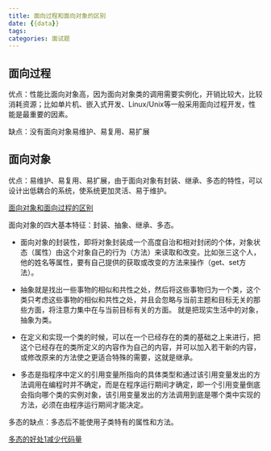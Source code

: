 ```yaml
---
title: 面向过程和面向对象的区别
date: {{data}}
tags:
categories: 面试题
---
```

## 面向过程
优点：性能比面向对象高，因为面向对象类的调用需要实例化，开销比较大，比较消耗资源；比如单片机、嵌入式开发、Linux/Unix等一般采用面向过程开发，性能是最重要的因素。

缺点：没有面向对象易维护、易复用、易扩展

<!--more-->

## 面向对象
优点：易维护、易复用、易扩展，由于面向对象有封装、继承、多态的特性，可以设计出低耦合的系统，使系统更加灵活、易于维护。

   [面向对象和面向过程的区别](http://blog.csdn.net/shznt/article/details/50382942)

面向对象的四大基本特征：封装、抽象、继承、多态。

 - 面向对象的封装性，即将对象封装成一个高度自治和相对封闭的个体，对象状态（属性）由这个对象自己的行为（方法）来读取和改变。比如张三这个人，他的姓名等属性，要有自己提供的获取或改变的方法来操作（get、set方法）。

 - 抽象就是找出一些事物的相似和共性之处，然后将这些事物归为一个类，这个类只考虑这些事物的相似和共性之处，并且会忽略与当前主题和目标无关的那些方面，将注意力集中在与当前目标有关的方面。 就是把现实生活中的对象，抽象为类。

 - 在定义和实现一个类的时候，可以在一个已经存在的类的基础之上来进行，把这个已经存在的类所定义的内容作为自己的内容，并可以加入若干新的内容，或修改原来的方法使之更适合特殊的需要，这就是继承。

 - 多态是指程序中定义的引用变量所指向的具体类型和通过该引用变量发出的方法调用在编程时并不确定，而是在程序运行期间才确定，即一个引用变量倒底会指向哪个类的实例对象，该引用变量发出的方法调用到底是哪个类中实现的方法，必须在由程序运行期间才能决定。

多态的缺点：多态后不能使用子类特有的属性和方法。

[多态的好处1减少代码量](http://blog.csdn.net/liangcaiyun2013/article/details/37743247)
